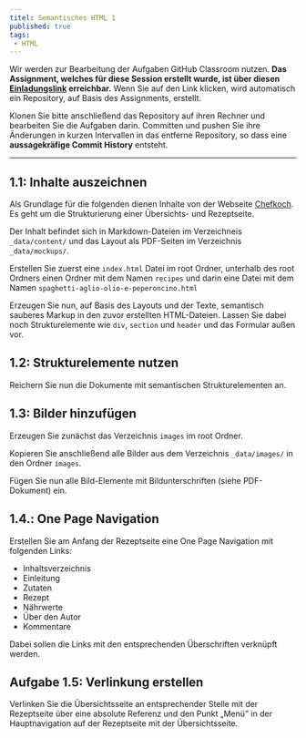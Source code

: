 ```yaml
---
titel: Semantisches HTML 1
published: true
tags:
 - HTML
---
```


Wir werden zur Bearbeitung der Aufgaben GitHub Classroom nutzen. **Das Assignment, welches für diese Session erstellt wurde, ist über diesen [Einladungslink](https://classroom.github.com/a/1ocSJd2T) erreichbar.** Wenn Sie auf den Link klicken, wird automatisch ein Repository, auf Basis des Assignments, erstellt.

Klonen Sie bitte anschließend das Repository auf ihren Rechner und bearbeiten Sie die Aufgaben darin. Committen und pushen Sie ihre Änderungen in kurzen Intervallen in das entferne Repository, so dass eine **aussagekräfige Commit History** entsteht.

---

## 1.1: Inhalte auszeichnen

Als Grundlage für die folgenden  dienen Inhalte von der Webseite [Chefkoch](https://www.chefkoch.de). Es geht um die Strukturierung einer Übersichts- und Rezeptseite.

Der Inhalt befindet sich in Markdown-Dateien im Verzeichneis `_data/content/` und das Layout als PDF-Seiten im Verzeichnis `_data/mockups/`.

Erstellen Sie zuerst eine `index.html` Datei im root Ordner, unterhalb des root Ordners einen Ordner mit dem Namen `recipes` und darin eine Datei mit dem Namen `spaghetti-aglio-olio-e-peperoncino.html`

Erzeugen Sie nun, auf Basis des Layouts und der Texte, semantisch sauberes Markup in den zuvor erstellten HTML-Dateien. Lassen Sie dabei noch Strukturelemente wie `div`, `section` und `header` und das Formular außen vor.

## 1.2: Strukturelemente nutzen

Reichern Sie nun die Dokumente mit semantischen Strukturelementen an. 


## 1.3: Bilder hinzufügen

Erzeugen Sie zunächst das Verzeichnis `images` im root Ordner.

Kopieren Sie anschließend alle Bilder aus dem Verzeichnis `_data/images/` in den Ordner `images`.

Fügen Sie nun alle Bild-Elemente mit Bildunterschriften  (siehe PDF-Dokument) ein.

## 1.4.: One Page Navigation

Erstellen Sie am Anfang der Rezeptseite eine One Page Navigation mit folgenden Links:
* Inhaltsverzeichnis
* Einleitung
* Zutaten
* Rezept
* Nährwerte
* Über den Autor
* Kommentare

Dabei sollen die Links mit den entsprechenden Überschriften verknüpft werden.

## Aufgabe 1.5: Verlinkung erstellen
Verlinken Sie die Übersichtsseite an entsprechender Stelle mit der Rezeptseite über eine absolute Referenz und den Punkt „Menü” in der Hauptnavigation auf der Rezeptseite mit der Übersichtsseite.
